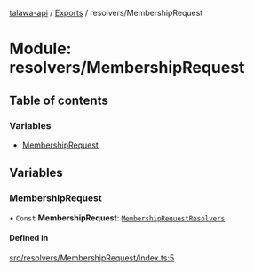 [talawa-api](../README.md) / [Exports](../modules.md) / resolvers/MembershipRequest

# Module: resolvers/MembershipRequest

## Table of contents

### Variables

- [MembershipRequest](resolvers_MembershipRequest.md#membershiprequest)

## Variables

### MembershipRequest

• `Const` **MembershipRequest**: [`MembershipRequestResolvers`](types_generatedGraphQLTypes.md#membershiprequestresolvers)

#### Defined in

[src/resolvers/MembershipRequest/index.ts:5](https://github.com/PalisadoesFoundation/talawa-api/blob/fe9d65c/src/resolvers/MembershipRequest/index.ts#L5)
